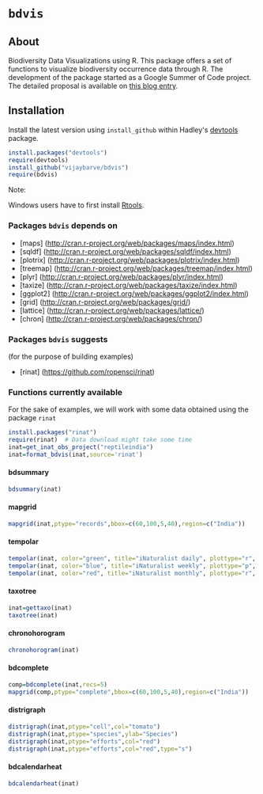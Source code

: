 
# `bdvis`


## About 
Biodiversity Data Visualizations using R. This package offers a set of
functions to visualize biodiversity occurrence data through R. The development
of the package started as a Google Summer of Code project. The detailed proposal
is available on [this blog
entry](http://vijaybarve.wordpress.com/2013/04/29/gsoc-proposal-2013-biodiversity-visualizations-using-r/).

## Installation
Install the latest version using `install_github` within Hadley's [devtools](https://github.com/hadley/devtools) package.

```r
install.packages("devtools") 
require(devtools)
install_github("vijaybarve/bdvis") 
require(bdvis) 
```

Note:

Windows users have to first install
[Rtools](https://cran.r-project.org/bin/windows/Rtools/).

### Packages `bdvis` depends on 
+ [maps] (http://cran.r-project.org/web/packages/maps/index.html) 
+ [sqldf] (http://cran.r-project.org/web/packages/sqldf/index.html) 
+ [plotrix] (http://cran.r-project.org/web/packages/plotrix/index.html) 
+ [treemap] (http://cran.r-project.org/web/packages/treemap/index.html) 
+ [plyr] (http://cran.r-project.org/web/packages/plyr/index.html) 
+ [taxize] (http://cran.r-project.org/web/packages/taxize/index.html) 
+ [ggplot2] (http://cran.r-project.org/web/packages/ggplot2/index.html) 
+ [grid] (http://cran.r-project.org/web/packages/grid/) 
+ [lattice] (http://cran.r-project.org/web/packages/lattice/) 
+ [chron] (http://cran.r-project.org/web/packages/chron/)

### Packages `bdvis` suggests 
(for the purpose of building examples) 
+ [rinat] (https://github.com/ropensci/rinat)


### Functions currently available

For the sake of examples, we will work with some data obtained using the package
`rinat`

```r 
install.packages("rinat") 
require(rinat)  # Data download might take some time
inat=get_inat_obs_project("reptileindia") 
inat=format_bdvis(inat,source='rinat')
```

#### bdsummary

```r
bdsummary(inat) 
```

#### mapgrid

```r 
mapgrid(inat,ptype="records",bbox=c(60,100,5,40),region=c("India")) 
```

#### tempolar 
```r 
tempolar(inat, color="green", title="iNaturalist daily", plottype="r", timescale="d") 
tempolar(inat, color="blue", title="iNaturalist weekly", plottype="p", timescale="w") 
tempolar(inat, color="red", title="iNaturalist monthly", plottype="r", timescale="m") 
``` 

#### taxotree

```r 
inat=gettaxo(inat) 
taxotree(inat) 
```

#### chronohorogram

```r 
chronohorogram(inat) 
```

#### bdcomplete

```r 
comp=bdcomplete(inat,recs=5)
mapgrid(comp,ptype="complete",bbox=c(60,100,5,40),region=c("India"))
```

#### distrigraph

```r 
distrigraph(inat,ptype="cell",col="tomato") 
distrigraph(inat,ptype="species",ylab="Species") 
distrigraph(inat,ptype="efforts",col="red") 
distrigraph(inat,ptype="efforts",col="red",type="s") 
``` 

#### bdcalendarheat

```r 
bdcalendarheat(inat) 
```